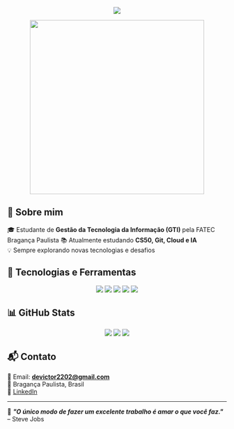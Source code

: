 <p align="center">
  <img src="https://readme-typing-svg.herokuapp.com?size=25&color=F7BE0B&center=true&vCenter=true&width=500&lines=Bem-vindo+ao+meu+GitHub!;Estudante+de+GTI;Explorando+o+mundo+da+tecnologia!">
</p>

<p align="center">
  <img src="https://media.giphy.com/media/ZVik7pBtu9dNS/giphy.gif" width="400">
</p>

## 👋 Sobre mim  
🎓 Estudante de **Gestão da Tecnologia da Informação (GTI)** pela FATEC Bragança Paulista
📚 Atualmente estudando **CS50, Git, Cloud e IA**  
💡 Sempre explorando novas tecnologias e desafios  

## 🚀 Tecnologias e Ferramentas  
<div align="center">
  <img src="https://img.shields.io/badge/C-00599C?style=for-the-badge&logo=c&logoColor=white">
  <img src="https://img.shields.io/badge/Python-3776AB?style=for-the-badge&logo=python&logoColor=white">
  <img src="https://img.shields.io/badge/Git-F05032?style=for-the-badge&logo=git&logoColor=white">
  <img src="https://img.shields.io/badge/GitHub-181717?style=for-the-badge&logo=github&logoColor=white">
  <img src="https://img.shields.io/badge/Cloud-4285F4?style=for-the-badge&logo=google-cloud&logoColor=white">
</div>  

## 📊 GitHub Stats  
<div align="center">
  <img src="https://github-profile-summary-cards.vercel.app/api/cards/stats?username=VicMalac&theme=radical">
  <img src="https://github-readme-streak-stats.herokuapp.com/?user=VicMalac&theme=radical&hide_border=true">
  <img src="https://github-readme-stats.vercel.app/api/top-langs/?username=VicMalac&layout=compact&langs_count=8&theme=radical&hide_border=true">
</div>  

## 📬 Contato  
📧 Email: **devictor2202@gmail.com**  
📌 Bragança Paulista, Brasil  
💼 [LinkedIn](https://www.linkedin.com/in/victor-pereira-560885286/)  

---

🌟 **_"O único modo de fazer um excelente trabalho é amar o que você faz."_** – Steve Jobs  
